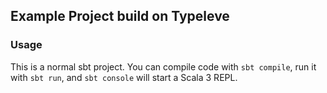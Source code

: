 ## Example Project build on Typeleve

### Usage

This is a normal sbt project. You can compile code with `sbt compile`, run it with `sbt run`, and `sbt console` will start a Scala 3 REPL.
